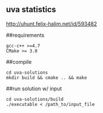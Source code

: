 ## uva statistics

http://uhunt.felix-halim.net/id/593482 


##requirements
```
gcc-c++ >=4.7 
CMake >= 3.0 
```

##compile
```
cd uva-solutions
mkdir build && cmake .. && make 
```

##run solution w/ input
```
cd uva-solutions/build
./executable < /path_to/input_file
```
